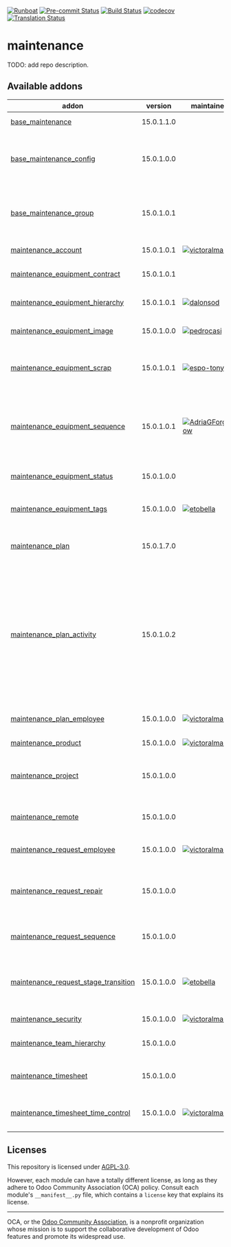 
[![Runboat](https://img.shields.io/badge/runboat-Try%20me-875A7B.png)](https://runboat.odoo-community.org/builds?repo=OCA/maintenance&target_branch=15.0)
[![Pre-commit Status](https://github.com/OCA/maintenance/actions/workflows/pre-commit.yml/badge.svg?branch=15.0)](https://github.com/OCA/maintenance/actions/workflows/pre-commit.yml?query=branch%3A15.0)
[![Build Status](https://github.com/OCA/maintenance/actions/workflows/test.yml/badge.svg?branch=15.0)](https://github.com/OCA/maintenance/actions/workflows/test.yml?query=branch%3A15.0)
[![codecov](https://codecov.io/gh/OCA/maintenance/branch/15.0/graph/badge.svg)](https://codecov.io/gh/OCA/maintenance)
[![Translation Status](https://translation.odoo-community.org/widgets/maintenance-15-0/-/svg-badge.svg)](https://translation.odoo-community.org/engage/maintenance-15-0/?utm_source=widget)

<!-- /!\ do not modify above this line -->

# maintenance

TODO: add repo description.

<!-- /!\ do not modify below this line -->

<!-- prettier-ignore-start -->

[//]: # (addons)

Available addons
----------------
addon | version | maintainers | summary
--- | --- | --- | ---
[base_maintenance](base_maintenance/) | 15.0.1.1.0 |  | Base Maintenance
[base_maintenance_config](base_maintenance_config/) | 15.0.1.0.0 |  | Provides general settings for the Maintenance App
[base_maintenance_group](base_maintenance_group/) | 15.0.1.0.1 |  | Provides base access groups for the Maintenance App
[maintenance_account](maintenance_account/) | 15.0.1.0.1 | [![victoralmau](https://github.com/victoralmau.png?size=30px)](https://github.com/victoralmau) | Maintenance Account
[maintenance_equipment_contract](maintenance_equipment_contract/) | 15.0.1.0.1 |  | Manage equipment contracts
[maintenance_equipment_hierarchy](maintenance_equipment_hierarchy/) | 15.0.1.0.1 | [![dalonsod](https://github.com/dalonsod.png?size=30px)](https://github.com/dalonsod) | Manage equipment hierarchy
[maintenance_equipment_image](maintenance_equipment_image/) | 15.0.1.0.0 | [![pedrocasi](https://github.com/pedrocasi.png?size=30px)](https://github.com/pedrocasi) | Adds images to equipment.
[maintenance_equipment_scrap](maintenance_equipment_scrap/) | 15.0.1.0.1 | [![espo-tony](https://github.com/espo-tony.png?size=30px)](https://github.com/espo-tony) | Enhance the functionality for Scrapping Equipments
[maintenance_equipment_sequence](maintenance_equipment_sequence/) | 15.0.1.0.1 | [![AdriaGForgeFlow](https://github.com/AdriaGForgeFlow.png?size=30px)](https://github.com/AdriaGForgeFlow) | Adds sequence to maintenance equipment defined in the equipment's category
[maintenance_equipment_status](maintenance_equipment_status/) | 15.0.1.0.0 |  | Maintenance Equipment Status
[maintenance_equipment_tags](maintenance_equipment_tags/) | 15.0.1.0.0 | [![etobella](https://github.com/etobella.png?size=30px)](https://github.com/etobella) | Adds category tags to equipment
[maintenance_plan](maintenance_plan/) | 15.0.1.7.0 |  | Extends preventive maintenance planning
[maintenance_plan_activity](maintenance_plan_activity/) | 15.0.1.0.2 |  | This module allows defining in the maintenance plan activities that will be created once the maintenance requests are created as a consequence of the plan itself.
[maintenance_plan_employee](maintenance_plan_employee/) | 15.0.1.0.0 | [![victoralmau](https://github.com/victoralmau.png?size=30px)](https://github.com/victoralmau) | Maintenance Plan Employee
[maintenance_product](maintenance_product/) | 15.0.1.0.0 | [![victoralmau](https://github.com/victoralmau.png?size=30px)](https://github.com/victoralmau) | Maintenance Product
[maintenance_project](maintenance_project/) | 15.0.1.0.0 |  | Adds projects to maintenance equipments and requests
[maintenance_remote](maintenance_remote/) | 15.0.1.0.0 |  | Define remote on maintenance request
[maintenance_request_employee](maintenance_request_employee/) | 15.0.1.0.0 | [![victoralmau](https://github.com/victoralmau.png?size=30px)](https://github.com/victoralmau) | Maintenance Request Employee
[maintenance_request_repair](maintenance_request_repair/) | 15.0.1.0.0 |  | This is a bridge module between Maintenance and Repair
[maintenance_request_sequence](maintenance_request_sequence/) | 15.0.1.0.0 |  | Adds sequence to maintenance requests
[maintenance_request_stage_transition](maintenance_request_stage_transition/) | 15.0.1.0.0 | [![etobella](https://github.com/etobella.png?size=30px)](https://github.com/etobella) | Manage transition visibility and management between stages
[maintenance_security](maintenance_security/) | 15.0.1.0.0 | [![victoralmau](https://github.com/victoralmau.png?size=30px)](https://github.com/victoralmau) | Maintenance Security
[maintenance_team_hierarchy](maintenance_team_hierarchy/) | 15.0.1.0.0 |  | Create hierarchies on teams
[maintenance_timesheet](maintenance_timesheet/) | 15.0.1.0.0 |  | Adds timesheets to maintenance requests
[maintenance_timesheet_time_control](maintenance_timesheet_time_control/) | 15.0.1.0.0 | [![victoralmau](https://github.com/victoralmau.png?size=30px)](https://github.com/victoralmau) | Maintenance Timesheets Timesheet Time Control

[//]: # (end addons)

<!-- prettier-ignore-end -->

## Licenses

This repository is licensed under [AGPL-3.0](LICENSE).

However, each module can have a totally different license, as long as they adhere to Odoo Community Association (OCA)
policy. Consult each module's `__manifest__.py` file, which contains a `license` key
that explains its license.

----
OCA, or the [Odoo Community Association](http://odoo-community.org/), is a nonprofit
organization whose mission is to support the collaborative development of Odoo features
and promote its widespread use.
